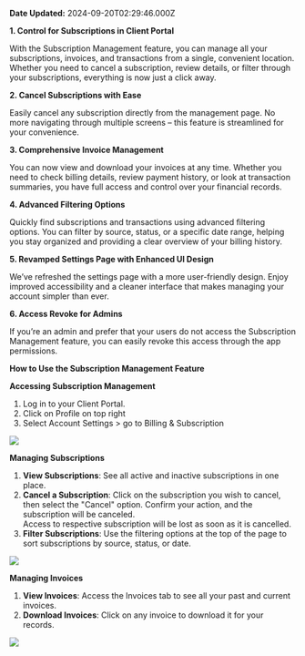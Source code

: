 **Date Updated:** 2024-09-20T02:29:46.000Z
  
  
**1\. Control for Subscriptions in Client Portal**

With the Subscription Management feature, you can manage all your subscriptions, invoices, and transactions from a single, convenient location. Whether you need to cancel a subscription, review details, or filter through your subscriptions, everything is now just a click away.

  
**2\. Cancel Subscriptions with Ease**

Easily cancel any subscription directly from the management page. No more navigating through multiple screens – this feature is streamlined for your convenience.

  
**3\. Comprehensive Invoice Management**

You can now view and download your invoices at any time. Whether you need to check billing details, review payment history, or look at transaction summaries, you have full access and control over your financial records.

  
**4\. Advanced Filtering Options**

Quickly find subscriptions and transactions using advanced filtering options. You can filter by source, status, or a specific date range, helping you stay organized and providing a clear overview of your billing history.

  
**5\. Revamped Settings Page with Enhanced UI Design**

We’ve refreshed the settings page with a more user-friendly design. Enjoy improved accessibility and a cleaner interface that makes managing your account simpler than ever.

  
**6\. Access Revoke for Admins**

If you’re an admin and prefer that your users do not access the Subscription Management feature, you can easily revoke this access through the app permissions.

  
**How to Use the Subscription Management Feature**  
  
**Accessing Subscription Management**

1. Log in to your Client Portal.
2. Click on Profile on top right
3. Select Account Settings > go to Billing & Subscription  
    
![](https://s3.amazonaws.com/cdn.freshdesk.com/data/helpdesk/attachments/production/155031746269/original/4mhn_9hYl3g560MWpowpfWotgx19cyTIPg.png?1724766308)

**Managing Subscriptions**

1. **View Subscriptions**: See all active and inactive subscriptions in one place.
2. **Cancel a Subscription**: Click on the subscription you wish to cancel, then select the "Cancel" option. Confirm your action, and the subscription will be canceled.  
Access to respective subscription will be lost as soon as it is cancelled.
3. **Filter Subscriptions**: Use the filtering options at the top of the page to sort subscriptions by source, status, or date.  
    
    
![](https://s3.amazonaws.com/cdn.freshdesk.com/data/helpdesk/attachments/production/155031746354/original/SqBgzDVEyIrEaBRPwK7QTsjYp8rArU1BOA.png?1724766372)

**Managing Invoices**

1. **View Invoices**: Access the Invoices tab to see all your past and current invoices.
2. **Download Invoices**: Click on any invoice to download it for your records.

  
![](https://s3.amazonaws.com/cdn.freshdesk.com/data/helpdesk/attachments/production/155031746389/original/MeLVsXedOziv8ckA-8RVRB2XR9WuMhzm3g.png?1724766397)  